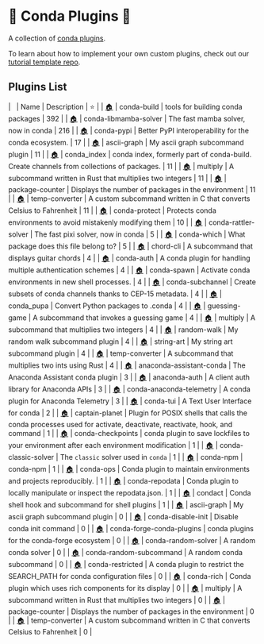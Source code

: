 # 🔌 Conda Plugins 🔌

A collection of [conda plugins](https://docs.conda.io/projects/conda/en/latest/dev-guide/plugins/index.html).

To learn about how to implement your own custom plugins, check out our [tutorial template repo](https://github.com/conda/conda-plugin-template).

## Plugins List

<!-- PLUGIN_LIST -->
| &nbsp; | Name | Description | ⭐ |
| [🏠](https://github.com/conda/conda-build) | conda-build | tools for building conda packages | 392 |
| [🏠](https://github.com/conda/conda-libmamba-solver) | conda-libmamba-solver | The fast mamba solver, now in conda | 216 |
| [🏠](https://github.com/conda-incubator/conda-pypi) | conda-pypi | Better PyPI interoperability for the conda ecosystem. | 17 |
| [🏠](https://github.com/conda/conda-plugin-template) | ascii-graph | My ascii graph subcommand plugin | 11 |
| [🏠](https://github.com/conda/conda-index) | conda_index | conda index, formerly part of conda-build. Create channels from collections of packages. | 11 |
| [🏠](https://github.com/conda/conda-plugin-template) | multiply | A subcommand written in Rust that multiplies two integers | 11 |
| [🏠](https://github.com/conda/conda-plugin-template) | package-counter | Displays the number of packages in the environment | 11 |
| [🏠](https://github.com/conda/conda-plugin-template) | temp-converter | A custom subcommand written in C that converts Celsius to Fahrenheit | 11 |
| [🏠](https://github.com/conda-incubator/conda-protect) | conda-protect | Protects conda environments to avoid mistakenly modifying them | 10 |
| [🏠](https://github.com/jaimergp/conda-rattler-solver) | conda-rattler-solver | The fast pixi solver, now in conda | 5 |
| [🏠](https://github.com/kelvinou01/conda-which) | conda-which | What package does this file belong to? | 5 |
| [🏠](https://github.com/beeankha/SimplePythonStuff) | chord-cli | A subcommand that displays guitar chords | 4 |
| [🏠](https://github.com/conda-incubator/conda-auth) | conda-auth | A conda plugin for handling multiple authentication schemes | 4 |
| [🏠](https://github.com/conda-incubator/conda-spawn) | conda-spawn | Activate conda environments in new shell processes. | 4 |
| [🏠](https://github.com/conda-incubator/conda-subchannel) | conda-subchannel | Create subsets of conda channels thanks to CEP-15 metadata. | 4 |
| [🏠](https://github.com/dholth/conda-pupa) | conda_pupa | Convert Python packages to .conda | 4 |
| [🏠](https://github.com/beeankha/SimplePythonStuff) | guessing-game | A subcommand that invokes a guessing game | 4 |
| [🏠](https://github.com/beeankha/SimplePythonStuff) | multiply | A subcommand that multiplies two integers | 4 |
| [🏠](https://github.com/beeankha/SimplePythonStuff) | random-walk | My random walk subcommand plugin | 4 |
| [🏠](https://github.com/beeankha/SimplePythonStuff) | string-art | My string art subcommand plugin | 4 |
| [🏠](https://github.com/beeankha/SimplePythonStuff) | temp-converter | A subcommand that multiplies two ints using Rust | 4 |
| [🏠](https://github.com/anaconda/assistant-sdk) | anaconda-assistant-conda | The Anaconda Assistant conda plugin | 3 |
| [🏠](https://github.com/anaconda/anaconda-auth) | anaconda-auth | A client auth library for Anaconda APIs | 3 |
| [🏠](https://github.com/anaconda/conda-anaconda-telemetry) | conda-anaconda-telemetry | A conda plugin for Anaconda Telemetry | 3 |
| [🏠](https://github.com/conda-incubator/conda-tui) | conda-tui | A Text User Interface for conda | 2 |
| [🏠](https://github.com/kalawac/simple-bash-plugin) | captain-planet | Plugin for POSIX shells that calls the conda processes used for activate, deactivate, reactivate, hook, and command | 1 |
| [🏠](https://github.com/conda-incubator/conda-checkpoints) | conda-checkpoints | conda plugin to save lockfiles to your environment after each environment modification | 1 |
| [🏠](https://github.com/conda/conda-classic-solver) | conda-classic-solver | The `classic` solver used in `conda` | 1 |
| [🏠](https://github.com/aterrel/conda-npm) | conda-npm | conda-npm | 1 |
| [🏠](https://github.com/acwooding/conda-ops) | conda-ops | Conda plugin to maintain environments and projects reproducibly. | 1 |
| [🏠](https://github.com/kenodegard/conda-repodata) | conda-repodata | Conda plugin to locally manipulate or inspect the repodata.json. | 1 |
| [🏠](https://github.com/conda-incubator/conda-shell) | condact | Conda shell hook and subcommand for shell plugins | 1 |
| [🏠](https://github.com/TMK04/conda-plugin) | ascii-graph | My ascii graph subcommand plugin | 0 |
| [🏠](https://github.com/jennan/conda_disable_init) | conda-disable-init | Disable conda init command | 0 |
| [🏠](https://github.com/regro/conda-forge-conda-plugins) | conda-forge-conda-plugins | conda plugins for the conda-forge ecosystem | 0 |
| [🏠](https://github.com/costrouc/conda-random-solver) | conda-random-solver | A random conda solver | 0 |
| [🏠](https://github.com/costrouc/conda-random-subcomand) | conda-random-subcommand | A random conda subcommand | 0 |
| [🏠](https://github.com/jezdez/conda-restricted) | conda-restricted | A conda plugin to restrict the SEARCH_PATH for conda configuration files | 0 |
| [🏠](https://github.com/conda-incubator/conda-rich) | conda-rich | Conda plugin which uses rich components for its display | 0 |
| [🏠](https://github.com/TMK04/conda-plugin) | multiply | A subcommand written in Rust that multiplies two integers | 0 |
| [🏠](https://github.com/TMK04/conda-plugin) | package-counter | Displays the number of packages in the environment | 0 |
| [🏠](https://github.com/TMK04/conda-plugin) | temp-converter | A custom subcommand written in C that converts Celsius to Fahrenheit | 0 |

<!-- PLUGIN_LIST -->

[libmamba-shield]: https://img.shields.io/github/release/conda/conda-libmamba-solver.svg
[libmamba-releases]: https://github.com/conda/conda-libmamba-solver/releases
[libmamba-contributors]: https://github.com/conda/conda-libmamba-solver/graphs/contributors
[mamba project]: https://mamba.readthedocs.io/en/latest/

[auth-shield]: https://img.shields.io/github/v/release/conda-incubator/conda-auth.svg
[auth-releases]: https://github.com/conda-incubator/conda-auth/releases
[auth-contributors]: https://github.com/conda-incubator/conda-auth/graphs/contributors

[lock-shield]: https://img.shields.io/github/v/release/conda/conda-lock.svg
[lock-releases]: https://github.com/conda/conda-lock/releases
[lock-contributors]: https://github.com/conda/conda-lock/graphs/contributors

[protect-shield]: https://img.shields.io/github/v/release/conda-incubator/conda-protect.svg
[protect-releases]: https://github.com/conda-incubator/conda-protect/releases
[protect-contributors]: https://github.com/conda-incubator/conda-protect/graphs/contributors
[pre/post-command blog post]: https://conda.org/blog/2023-07-31-latest-conda-release-includes-new-plugin-hooks#conda-protect-and-the-pre-command-hook
